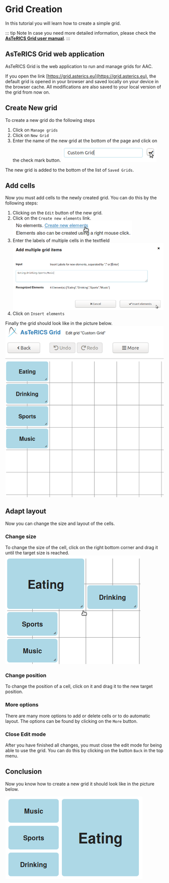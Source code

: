 # Grid Creation

In this tutorial you will learn how to create a simple grid.

::: tip Note
In case you need more detailed information, please check the **[AsTeRICS Grid user manual](/manuals/asterics-grid/)**.
:::

## AsTeRICS Grid web application

AsTeRICS Grid is the web application to run and manage grids for AAC.

If you open the link [https://grid.asterics.eu](https://grid.asterics.eu), the default grid is opened in your browser and saved locally on your device in the browser cache. All modifications are also saved to your local version of the grid from now on.

## Create New grid

To create a new grid do the following steps

1. Click on ```Manage grids```
2. Click on ```New Grid```
3. Enter the name of the new grid at the bottom of the page and click on the check mark button.
![Screenshot with textfield for new grid name](../img/grid-create-new-01.png)

The new grid is added to the bottom of the list of ```Saved Grids```.

## Add cells

Now you must add cells to the newly created grid. You can do this by the following steps:

1. Clicking on the ```Edit``` button of the new grid.
2. Click on the ```Create new elements``` link.
![Screenshot with link to create new elements](../img/grid-create-add-cells-01.png)
3. Enter the labels of multiple cells in the textfield
![Screenshot with button Edit highlighted](../img/grid-create-add-cells-02.png)
4. Click on ```Insert elements```

Finally the grid should look like in the picture below.
![Screenshot with grid](../img/grid-create-add-cells-03.png)


## Adapt layout

Now you can change the size and layout of the cells.

### Change size

To change the size of the cell, click on the right bottom corner and drag it until the target size is reached.
![Screenshot with grid and resizing a cell](../img/grid-create-layout-01.png)

### Change position

To change the position of a cell, click on it and drag it to the new target position.

### More options

There are many more options to add or delete cells or to do automatic layout. The options can be found by clicking on the ```More``` button.

### Close Edit mode

After you have finished all changes, you must close the edit mode for being able to use the grid. You can do this by clicking on the button ```Back``` in the top menu.

## Conclusion
 
Now you know how to create a new grid it should look like in the picture below.

![Screenshot with final grid having 4 cells](../img/grid-create-final-01.png)
